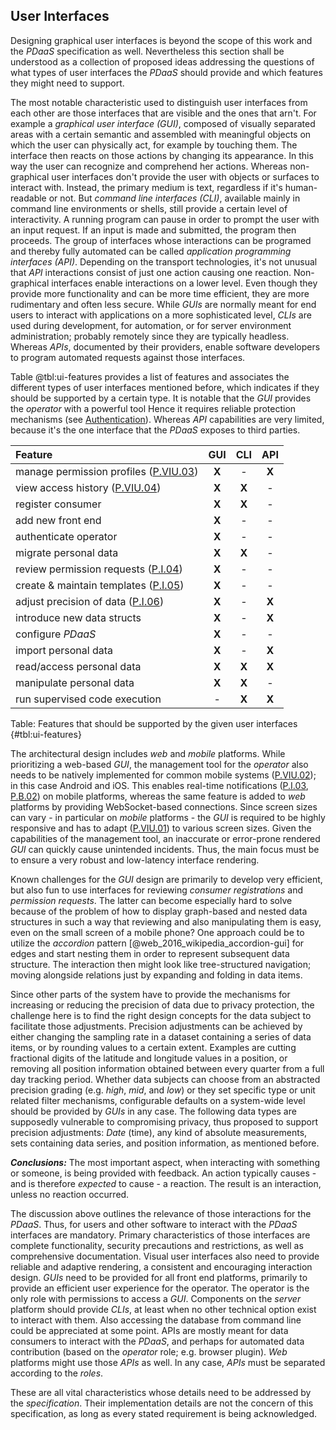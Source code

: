 ## User Interfaces



Designing graphical user interfaces is beyond the scope of this work and the *PDaaS* specification 
as well. 
Nevertheless this section shall be understood as a collection of proposed ideas addressing the 
questions of what types of user interfaces the *PDaaS* should provide and which features they might 
need to support.

The most notable characteristic used to distinguish user interfaces from each other are those 
interfaces that are visible and the ones that arn't. For example a *graphical user interface (GUI)*, 
composed of visually separated areas with a certain semantic and assembled with meaningful objects 
on which the user can physically act, for example by touching them. The interface then reacts on 
those actions by changing its appearance. In this way the user can recognize and comprehend her 
actions. Whereas non-graphical user interfaces don't provide the user with objects or surfaces to 
interact with. Instead, the primary medium is text, regardless if it's human-readable or not.
But *command line interfaces (CLI)*, available mainly in command line environments or shells, still 
provide a certain level of interactivity. A running program can pause in order to prompt the user 
with an input request. If an input is made and submitted, the program then proceeds. The group of 
interfaces whose interactions can be programed and thereby fully automated can be called 
*application programming interfaces (API)*. Depending on the transport technologies, it's not 
unusual that *API* interactions consist of just one action causing one reaction. 
Non-graphical interfaces enable interactions on a lower level. Even though they provide more 
functionality and can be more time efficient, they are more rudimentary and often less secure.
While *GUIs* are normally meant for end users to interact with applications on a more sophisticated 
level, *CLIs* are used during development, for automation, or for server environment administration;
probably remotely since they are typically headless. Whereas *APIs*, documented by their providers, 
enable software developers to program automated requests against those interfaces.

Table @tbl:ui-features provides a list of features and associates the different types of user 
interfaces mentioned before, which indicates if they should be supported by a certain type. It is 
notable that the *GUI* provides the *operator* with a powerful tool Hence it requires reliable 
protection mechanisms (see [Authentication](#authentication)). Whereas *API* capabilities are very 
limited, because it's the one interface that the *PDaaS* exposes to third parties.


| Feature                                             |   GUI   |   CLI   |   API   |
|:----------------------------------------------------|:-------:|:-------:|:-------:|
| manage permission profiles ([P.VIU.03](#pviu03))    |  __X__  |    -    |  __X__  |
| view access history ([P.VIU.04](#pviu04))           |  __X__  |  __X__  |    -    |
| register consumer                                   |  __X__  |  __X__  |    -    |
| add new front end                                   |  __X__  |    -    |    -    |
| authenticate operator                               |  __X__  |    -    |    -    |
| migrate personal data                               |  __X__  |  __X__  |    -    |
| review permission requests ([P.I.04](#pi04))        |  __X__  |    -    |    -    |
| create & maintain templates ([P.I.05](#pi05))       |  __X__  |    -    |    -    |
| adjust precision of data ([P.I.06](#pi06))          |  __X__  |    -    |  __X__  |
| introduce new data structs                          |  __X__  |    -    |  __X__  |
| configure *PDaaS*                                   |  __X__  |    -    |    -    |
| import personal data                                |  __X__  |    -    |  __X__  |
| read/access personal data                           |  __X__  |  __X__  |  __X__  |
| manipulate personal data                            |  __X__  |  __X__  |    -    |
| run supervised code execution                       |    -    |  __X__  |  __X__  |

Table: Features that should be supported by the given user interfaces {#tbl:ui-features} 


The architectural design includes *web* and *mobile* platforms. While prioritizing a web-based 
*GUI*, the management tool for the *operator* also needs to be natively implemented for common 
mobile systems ([P.VIU.02](#pviu02)); in this case Android and iOS. This enables real-time 
notifications ([P.I.03](#pi03), [P.B.02](#pb02)) on mobile platforms, whereas the same feature is 
added to *web* platforms by providing WebSocket-based connections. 
Since screen sizes can vary - in particular on *mobile* platforms - the *GUI* is required to be 
highly responsive and has to adapt ([P.VIU.01](#pviu01)) to various screen sizes. Given the 
capabilities of the management tool, an inaccurate or error-prone rendered *GUI* can quickly cause
unintended incidents. Thus, the main focus must be to ensure a very robust and low-latency interface 
rendering.

Known challenges for the *GUI* design are primarily to develop very efficient, but also fun to use 
interfaces for reviewing *consumer registrations* and *permission requests*. The latter can become 
especially hard to solve because of the problem of how to display graph-based and nested data 
structures in such a way that reviewing and also manipulating them is easy, even on the small screen 
of a mobile phone? One approach could be to utilize the *accordion* pattern 
[@web_2016_wikipedia_accordion-gui] for edges and start nesting them in order to represent 
subsequent data structure. The interaction then might look like tree-structured navigation; moving
alongside relations just by expanding and folding in data items. 

Since other parts of the system have to provide the mechanisms for increasing or reducing the 
precision of data due to privacy protection, the challenge here is to find the right design concepts 
for the data subject to facilitate those adjustments. 
Precision adjustments can be achieved by either changing the sampling rate in a dataset containing a 
series of data items, or by rounding values to a certain extent. Examples are cutting fractional 
digits of the latitude and longitude values in a position, or removing all position information 
obtained between every quarter from a full day tracking period. Whether data subjects can choose 
from an abstracted precision grading (e.g. *high*, *mid*, and *low*) or they set specific type or 
unit related filter mechanisms, configurable defaults on a system-wide level should be provided by 
*GUIs* in any case. The following data types are supposedly vulnerable to compromising privacy, thus 
proposed to support precision adjustments: *Date* (time), any kind of absolute measurements, sets 
containing data series, and position information, as mentioned before.



*__Conclusions:__*
The most important aspect, when interacting with something or someone, is being provided with 
feedback. An action typically causes - and is therefore *expected* to cause - a reaction. The result 
is an interaction, unless no reaction occurred. 

The discussion above outlines the relevance of those interactions for the *PDaaS*. Thus, for users 
and other software to interact with the *PDaaS* interfaces are mandatory. Primary characteristics of 
those interfaces are complete functionality, security precautions and restrictions, as well as 
comprehensive documentation. Visual user interfaces also need to provide reliable and adaptive 
rendering, a consistent and encouraging interaction design.
*GUIs* need to be provided for all front end platforms, primarily to provide an 
efficient user experience for the operator. The operator is the only role with permissions to access 
a *GUI*. Components on the *server* platform should provide *CLIs*, at least when no other technical 
option exist to interact with them. Also accessing the database from command line could be 
appreciated at some point. APIs are mostly meant for data consumers to interact with the *PDaaS*, 
and perhaps for automated data contribution (based on the *operator* role; e.g. browser plugin). 
*Web* platforms might use those *APIs* as well. In any case, *APIs* must be separated according 
to the *roles*.

These are all vital characteristics whose details need to be addressed by the *specification*. Their 
implementation details are not the concern of this specification, as long as every stated 
requirement is being acknowledged.
